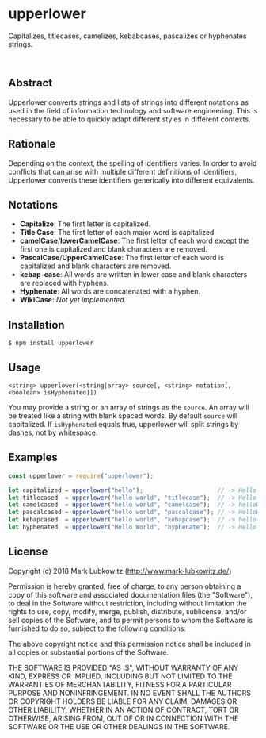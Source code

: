 # upperlower

Capitalizes, titlecases, camelizes, kebabcases, pascalizes or hyphenates strings.

<p/>
<img src="https://nodei.co/npm/upperlower.png?downloads=true&stars=true" alt=""/>

<p/>
<img src="https://david-dm.org/nihilor/upperlower.png" alt=""/>

## Abstract

Upperlower converts strings and lists of strings into different notations as used in the field of information technology and software engineering. This is necessary to be able to quickly adapt different styles in different contexts.

## Rationale

Depending on the context, the spelling of identifiers varies. In order to avoid conflicts that can arise with multiple different definitions of identifiers, Upperlower converts these identifiers generically into different equivalents.

## Notations

- **Capitalize**: The first letter is capitalized.
- **Title Case**: The first letter of each major word is capitalized.
- **camelCase**/**lowerCamelCase**: The first letter of each word except the first one is capitalized and blank characters are removed.
- **PascalCase**/**UpperCamelCase**: The first letter of each word is capitalized and blank characters are removed.
- **kebap-case**: All words are written in lower case and blank characters are replaced with hyphens.
- **Hyphenate**: All words are concatenated with a hyphen.
- **WikiCase**: *Not yet implemented*.

## Installation

```
$ npm install upperlower
```

## Usage

```
<string> upperlower(<string|array> source[, <string> notation[, <boolean> isHyphenated]])
```

You may provide a string or an array of strings as the `source`. An array will be treated like a string with blank spaced words. By default `source` will capitalized. If `isHyphenated` equals true, upperlower will split strings by dashes, not by whitespace.

## Examples

```javascript
const upperlower = require("upperlower");

let capitalized = upperlower("hello");                     // -> Hello
let titlecased  = upperlower("hello world", "titlecase");  // -> Hello World
let camelcased  = upperlower("hello world", "camelcase");  // -> helloWorld
let pascalcased = upperlower("hello world", "pascalcase"); // -> HelloWorld
let kebapcased  = upperlower("hello world", "kebapcase");  // -> hello-world
let hyphenated  = upperlower("Hello World", "hyphenate");  // -> Hello-World
```

## License

Copyright (c) 2018 Mark Lubkowitz (http://www.mark-lubkowitz.de/)

Permission is hereby granted, free of charge, to any person obtaining a copy of this software and associated documentation files (the "Software"), to deal in the Software without restriction, including without limitation the rights to use, copy, modify, merge, publish, distribute, sublicense, and/or sell copies of the Software, and to permit persons to whom the Software is furnished to do so, subject to the following conditions:

The above copyright notice and this permission notice shall be included in all copies or substantial portions of the Software.

THE SOFTWARE IS PROVIDED "AS IS", WITHOUT WARRANTY OF ANY KIND, EXPRESS OR IMPLIED, INCLUDING BUT NOT LIMITED TO THE WARRANTIES OF MERCHANTABILITY, FITNESS FOR A PARTICULAR PURPOSE AND NONINFRINGEMENT. IN NO EVENT SHALL THE AUTHORS OR COPYRIGHT HOLDERS BE LIABLE FOR ANY CLAIM, DAMAGES OR OTHER LIABILITY, WHETHER IN AN ACTION OF CONTRACT, TORT OR OTHERWISE, ARISING FROM, OUT OF OR IN CONNECTION WITH THE SOFTWARE OR THE USE OR OTHER DEALINGS IN THE SOFTWARE.
